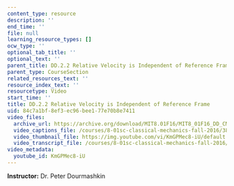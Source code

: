 ```yaml
---
content_type: resource
description: ''
end_time: ''
file: null
learning_resource_types: []
ocw_type: ''
optional_tab_title: ''
optional_text: ''
parent_title: DD.2.2 Relative Velocity is Independent of Reference Frame
parent_type: CourseSection
related_resources_text: ''
resource_index_text: ''
resourcetype: Video
start_time: ''
title: DD.2.2 Relative Velocity is Independent of Reference Frame
uid: 84c7a1bf-8ef3-ec96-bee1-77e70b8e7411
video_files:
  archive_url: https://archive.org/download/MIT8.01F16/MIT8_01F16_DD_CMframe2_360p.mp4
  video_captions_file: /courses/8-01sc-classical-mechanics-fall-2016/38a5652b6fc756dca41c32b246ef3da9_KmGPMec8-iU.vtt
  video_thumbnail_file: https://img.youtube.com/vi/KmGPMec8-iU/default.jpg
  video_transcript_file: /courses/8-01sc-classical-mechanics-fall-2016/6817d77a55c33bb16022806015443863_KmGPMec8-iU.pdf
video_metadata:
  youtube_id: KmGPMec8-iU
---
```


**Instructor:** Dr. Peter Dourmashkin